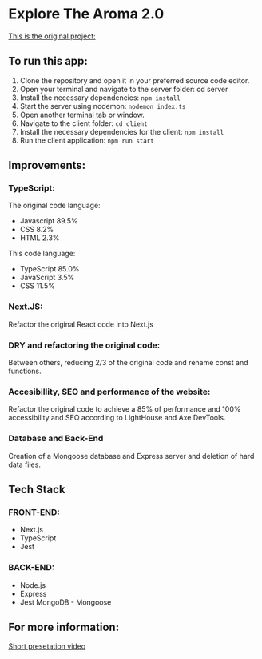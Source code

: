 # Explore The Aroma 2.0

[This is the original project:](https://github.com/Pastlenomad/Explore-The-Aroma)

## To run this app:
1. Clone the repository and open it in your preferred source code editor.
2. Open your terminal and navigate to the server folder: cd server
3. Install the necessary dependencies: `npm install`
4. Start the server using nodemon: `nodemon index.ts`
5. Open another terminal tab or window.
6. Navigate to the client folder: `cd client`
7. Install the necessary dependencies for the client: `npm install`
8. Run the client application: `npm run start`

## Improvements:

### TypeScript:

  The original code language:
   - Javascript 89.5%
   - CSS 8.2%
   - HTML 2.3%

  This code language:
   - TypeScript 85.0%
   - JavaScript 3.5%
   - CSS 11.5%

### Next.JS:
 Refactor the original React code into Next.js

### DRY and refactoring the original code:
 Between others, reducing 2/3 of the original code and rename const and functions. 

### Accesibillity, SEO and performance of the website:
 Refactor the original code to achieve a 85% of performance and 100% accessibility and SEO according to LightHouse and Axe DevTools.

### Database and Back-End
 Creation of a Mongoose database and Express server and deletion of hard data files.


## Tech Stack
### FRONT-END:
 - Next.js
 - TypeScript
 - Jest

### BACK-END:
 - Node.js
 - Express
 - Jest
MongoDB - Mongoose


## For more information:
[Short presetation video](https://youtu.be/biA5C2mqzBg)


 
